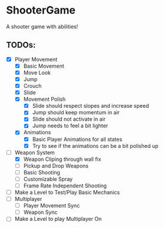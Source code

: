 # ShooterGame
A shooter game with abilities!

## TODOs: 
- [X] Player Movement
    - [X] Basic Movement
    - [X] Move Look
    - [X] Jump
    - [X] Crouch
    - [X] Slide
    - [X] Movement Polish
      - [X] Slide should respect slopes and increase speed
      - [X] Jump should keep momentum in air
      - [X] Slide should not activate in air
      - [X] Jump needs to feel a bit lighter
    - [X] Animations
        - [X] Basic Player Animations for all states
        - [X] Try to see if the animations can be a bit polished up
- [ ] Weapon System
    - [X] Weapon Cliping through wall fix
    - [ ] Pickup and Drop Weapons
    - [ ] Basic Shooting
    - [ ] Customizable Spray
    - [ ] Frame Rate Independent Shooting
- [ ] Make a Level to Test/Play Basic Mechanics
- [ ] Multiplayer
    - [ ] Player Movement Sync
    - [ ] Weapon Sync
- [ ] Make a Level to play Multiplayer On
